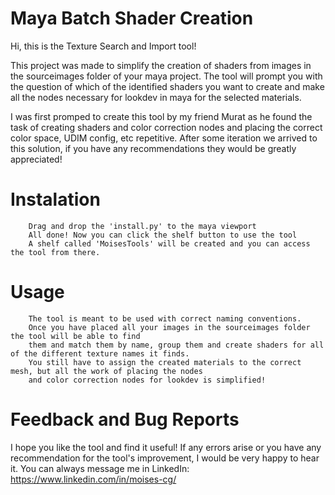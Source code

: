 # Maya Batch Shader Creation

Hi, this is the Texture Search and Import tool!

This project was made to simplify the creation of shaders from images in the sourceimages folder of your maya project. The tool will prompt you with the question of which of the identified shaders you want to create and make all the nodes necessary for lookdev in maya for the selected materials.

I was first promped to create this tool by my friend Murat as he found the task of creating shaders and color correction nodes and placing the correct color space, UDIM config, etc repetitive. After some iteration we arrived to this solution, if you have any recommendations they would be greatly appreciated!

# Instalation
        Drag and drop the 'install.py' to the maya viewport
        All done! Now you can click the shelf button to use the tool
        A shelf called 'MoisesTools' will be created and you can access the tool from there.

# Usage
        The tool is meant to be used with correct naming conventions. 
        Once you have placed all your images in the sourceimages folder the tool will be able to find 
        them and match them by name, group them and create shaders for all of the different texture names it finds.
        You still have to assign the created materials to the correct mesh, but all the work of placing the nodes 
        and color correction nodes for lookdev is simplified!

# Feedback and Bug Reports

I hope you like the tool and find it useful! If any errors arise or you have any recommendation for the tool's improvement, I would be very happy to hear it. You can always message me in LinkedIn: https://www.linkedin.com/in/moises-cg/


